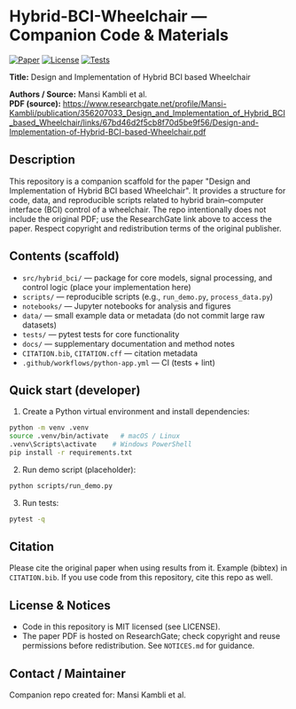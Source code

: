 # Hybrid-BCI-Wheelchair — Companion Code & Materials

[![Paper](https://img.shields.io/static/v1?label=Paper&message=ResearchGate&color=informational)](https://www.researchgate.net/profile/Mansi-Kambli/publication/356207033_Design_and_Implementation_of_Hybrid_BCI_based_Wheelchair/links/67bd46d2f5cb8f70d5be9f56/Design-and-Implementation-of-Hybrid-BCI-based-Wheelchair.pdf)
[![License](https://img.shields.io/badge/license-MIT-blue.svg)](LICENSE)
[![Tests](https://github.com/NeuArv/hybrid-bci-wheelchair/actions/workflows/python-app.yml/badge.svg)](https://github.com/NeuArv/hybrid-bci-wheelchair/actions)

**Title:** Design and Implementation of Hybrid BCI based Wheelchair

**Authors / Source:** Mansi Kambli et al.  
**PDF (source):** https://www.researchgate.net/profile/Mansi-Kambli/publication/356207033_Design_and_Implementation_of_Hybrid_BCI_based_Wheelchair/links/67bd46d2f5cb8f70d5be9f56/Design-and-Implementation-of-Hybrid-BCI-based-Wheelchair.pdf

## Description
This repository is a companion scaffold for the paper "Design and Implementation of Hybrid BCI based Wheelchair". It provides a structure for code, data, and reproducible scripts related to hybrid brain–computer interface (BCI) control of a wheelchair. The repo intentionally does not include the original PDF; use the ResearchGate link above to access the paper. Respect copyright and redistribution terms of the original publisher.

## Contents (scaffold)
- `src/hybrid_bci/` — package for core models, signal processing, and control logic (place your implementation here)
- `scripts/` — reproducible scripts (e.g., `run_demo.py`, `process_data.py`)
- `notebooks/` — Jupyter notebooks for analysis and figures
- `data/` — small example data or metadata (do not commit large raw datasets)
- `tests/` — pytest tests for core functionality
- `docs/` — supplementary documentation and method notes
- `CITATION.bib`, `CITATION.cff` — citation metadata
- `.github/workflows/python-app.yml` — CI (tests + lint)

## Quick start (developer)
1. Create a Python virtual environment and install dependencies:
```bash
python -m venv .venv
source .venv/bin/activate   # macOS / Linux
.venv\Scripts\activate    # Windows PowerShell
pip install -r requirements.txt
```

2. Run demo script (placeholder):
```bash
python scripts/run_demo.py
```

3. Run tests:
```bash
pytest -q
```

## Citation
Please cite the original paper when using results from it. Example (bibtex) in `CITATION.bib`. If you use code from this repository, cite this repo as well.

## License & Notices
- Code in this repository is MIT licensed (see LICENSE).  
- The paper PDF is hosted on ResearchGate; check copyright and reuse permissions before redistribution. See `NOTICES.md` for guidance.

## Contact / Maintainer
Companion repo created for: Mansi Kambli et al.
